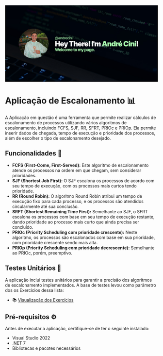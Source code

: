 ![Banner](Assets/Banner.jpg)

# Aplicação de Escalonamento 📊 

A Aplicação em questão é uma ferramenta que permite realizar cálculos de escalonamento de processos utilizando vários algoritmos de escalonamento, incluindo FCFS, SJF, RR, SFRT, PRIOc e PRIOp. Ela permite inserir dados de chegada, tempo de execução e prioridade dos processos, além de escolher o tipo de escalonamento desejado.

## Funcionalidades 🚀
- **FCFS (First-Come, First-Served):** Este algoritmo de escalonamento atende os processos na ordem em que chegam, sem considerar prioridades.
- **SJF (Shortest Job First):** O SJF escalona os processos de acordo com seu tempo de execução, com os processos mais curtos tendo prioridade.
- **RR (Round Robin):** O algoritmo Round Robin atribui um tempo de execução fixo para cada processo, e os processos são atendidos circularmente até sua conclusão.
- **SRFT (Shortest Remaining Time First):** Semelhante ao SJF, o SFRT escalona os processos com base em seu tempo de execução restante, dando prioridade ao processo mais curto que ainda precisa ser concluído.
- **PRIOc (Priority Scheduling com prioridade crescente):** Neste algoritmo, os processos são escalonados com base em sua prioridade, com prioridade crescente sendo mais alta.
- **PRIOp (Priority Scheduling com prioridade decrescente):** Semelhante ao PRIOc, porém, preemptivo.

## Testes Unitários 🧪
 A aplicação inclui testes unitários para garantir a precisão dos algoritmos de escalonamento implementados. A base de testes levou como parâmetro dos os Exercícios dessa lista:

 - 📚 [Visualização dos Exercícios](Assets/ExercíciosSistemasOperacionais.pdf)

## Pré-requisitos ⚙️
Antes de executar a aplicação, certifique-se de ter o seguinte instalado:

- Visual Studio 2022
- .NET 7
- Bibliotecas e pacotes necessários
